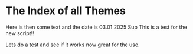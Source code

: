 # The Index of all Themes

Here is then some text and the date is 03.01.2025 
Sup This is a test for the new script!!

Lets do a test and see if it works now great for the use.